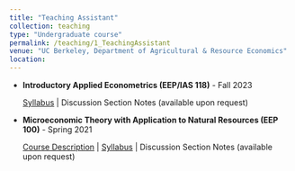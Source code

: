 ```yaml
---
title: "Teaching Assistant"
collection: teaching
type: "Undergraduate course"
permalink: /teaching/1_TeachingAssistant
venue: "UC Berkeley, Department of Agricultural & Resource Economics"
location:
---
```

- **Introductory Applied Econometrics (EEP/IAS 118)** - Fall 2023
  
  [Syllabus](https://github.com/shuoy528/shuoyu.github.io/files/EEP118_syllabus.pdf) | Discussion Section Notes (available upon request)
 
- **Microeconomic Theory with Application to Natural Resources (EEP 100)** - Spring 2021
  
  [Course Description](https://github.com/shuoy528/shuoyu.github.io/files/EEP100_CourseDescription.pdf) | [Syllabus](https://github.com/shuoy528/shuoyu.github.io/files/EEP100_syllabus.pdf) | Discussion Section Notes (available upon request)
